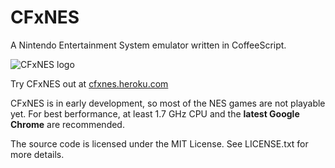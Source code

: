 # CFxNES

A Nintendo Entertainment System emulator written in CoffeeScript.

![CFxNES logo](https://raw.githubusercontent.com/jpikl/cfxnes/master/client/images/logo-md.png)

Try CFxNES out at [cfxnes.heroku.com](http://cfxnes.herokuapp.com)

CFxNES is in early development, so most of the NES games are not playable yet.
For best berformance, at least 1.7 GHz CPU and the **latest Google Chrome**
are recommended.

The source code is licensed under the MIT License.
See LICENSE.txt for more details.
